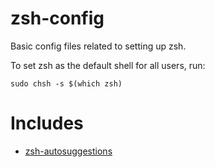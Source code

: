 # zsh-config

Basic config files related to setting up zsh.

To set zsh as the default shell for all users, run:
```
sudo chsh -s $(which zsh)
```

# Includes

- [zsh-autosuggestions](https://github.com/zsh-users/zsh-autosuggestions)
